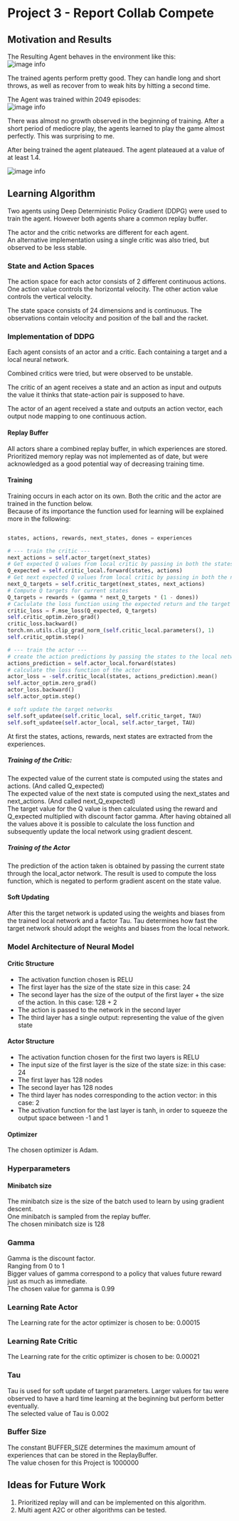 # Project 3 - Report Collab Compete

## Motivation and Results

The Resulting Agent behaves in the environment like this:<br>
![image info](./drawables/trained-agent.gif)

The trained agents perform pretty good. They can handle long and short throws, as well as recover from to weak hits by
hitting a second time.

The Agent was trained within 2049 episodes: <br>
![image info](./drawables/training.png)

There was almost no growth observed in the beginning of training. After a short period of mediocre play, the agents
learned to play the game almost perfectly. This was surprising to me.

After being trained the agent plateaued. The agent plateaued at a value of at least 1.4.

![image info](./drawables/training2.png)

## Learning Algorithm

Two agents using Deep Deterministic Policy Gradient (DDPG) were used to train the agent. However both agents share a
common replay buffer.

The actor and the critic networks are different for each agent.<br>
An alternative implementation using a single critic was also tried, but observed to be less stable.

### State and Action Spaces

The action space for each actor consists of 2 different continuous actions. One action value controls the horizontal
velocity. The other action value controls the vertical velocity.

The state space consists of 24 dimensions and is continuous. The observations contain velocity and position of the ball
and the racket.

### Implementation of DDPG

Each agent consists of an actor and a critic. Each containing a target and a local neural network.

Combined critics were tried, but were observed to be unstable.

The critic of an agent receives a state and an action as input and outputs the value it thinks that state-action pair is
supposed to have.

The actor of an agent received a state and outputs an action vector, each output node mapping to one continuous action.

#### Replay Buffer

All actors share a combined replay buffer, in which experiences are stored. Prioritized memory replay was not
implemented as of date, but were acknowledged as a good potential way of decreasing training time.

#### Training

Training occurs in each actor on its own. Both the critic and the actor are trained in the function below. <br>
Because of its importance the function used for learning will be explained more in the following:

```python

states, actions, rewards, next_states, dones = experiences

# --- train the critic ---
next_actions = self.actor_target(next_states)
# Get expected Q values from local critic by passing in both the states and the actions
Q_expected = self.critic_local.forward(states, actions)
# Get next expected Q values from local critic by passing in both the next_states and the next_actions
next_Q_targets = self.critic_target(next_states, next_actions)
# Compute Q targets for current states
Q_targets = rewards + (gamma * next_Q_targets * (1 - dones))
# Caclulate the loss function using the expected return and the target
critic_loss = F.mse_loss(Q_expected, Q_targets)
self.critic_optim.zero_grad()
critic_loss.backward()
torch.nn.utils.clip_grad_norm_(self.critic_local.parameters(), 1)
self.critic_optim.step()

# --- train the actor ---
# create the action predictions by passing the states to the local network
actions_prediction = self.actor_local.forward(states)
# calculate the loss function of the actor
actor_loss = -self.critic_local(states, actions_prediction).mean()
self.actor_optim.zero_grad()
actor_loss.backward()
self.actor_optim.step()

# soft update the target networks
self.soft_updatee(self.critic_local, self.critic_target, TAU)
self.soft_updatee(self.actor_local, self.actor_target, TAU)
```

At first the states, actions, rewards, next states are extracted from the experiences.<br>

##### Training of the Critic:

The expected value of the current state is computed using the states and actions. (And called Q_expected)<br>
The expected value of the next state is computed using the next_states and next_actions. (And called
next_Q_expected)<br>
The target value for the Q value is then calculated using the reward and Q_expected multiplied with discount factor
gamma. After having obtained all the values above it is possible to calculate the loss function and subsequently update
the local network using gradient descent.

##### Training of the Actor

The prediction of the action taken is obtained by passing the current state through the local_actor network. The result
is used to compute the loss function, which is negated to perform gradient ascent on the state value.

#### Soft Updating

After this the target network is updated using the weights and biases from the trained local network and a factor Tau.
Tau determines how fast the target network should adopt the weights and biases from the local network.

### Model Architecture of Neural Model

#### Critic Structure

* The activation function chosen is RELU
* The first layer has the size of the state size in this case: 24
* The second layer has the size of the output of the first layer + the size of the action. In this case: 128 + 2
* The action is passed to the network in the second layer
* The third layer has a single output: representing the value of the given state

#### Actor Structure

* The activation function chosen for the first two layers is RELU
* The input size of the first layer is the size of the state size: in this case: 24
* The first layer has 128 nodes
* The second layer has 128 nodes
* The third layer has nodes corresponding to the action vector: in this case: 2
* The activation function for the last layer is tanh, in order to squeeze the output space between -1 and 1

#### Optimizer

The chosen optimizer is Adam.

### Hyperparameters

#### Minibatch size

The minibatch size is the size of the batch used to learn by using gradient descent. <br>
One minibatch is sampled from the replay buffer.<br>
The chosen minibatch size is 128

### Gamma

Gamma is the discount factor.<br>
Ranging from 0 to 1 <br>
Bigger values of gamma correspond to a policy that values future reward just as much as immediate.<br>
The chosen value for gamma is 0.99

### Learning Rate Actor

The Learning rate for the actor optimizer is chosen to be: 0.00015

### Learning Rate Critic

The Learning rate for the critic optimizer is chosen to be: 0.00021

### Tau

Tau is used for soft update of target parameters. Larger values for tau were observed to have a hard time learning at
the beginning but perform better eventually.<br>
The selected value of Tau is 0.002

### Buffer Size

The constant BUFFER_SIZE determines the maximum amount of experiences that can be stored in the ReplayBuffer. <br>
The value chosen for this Project is 1000000

## Ideas for Future Work

1. Prioritized replay will and can be implemented on this algorithm.
2. Multi agent A2C or other algorithms can be tested.





